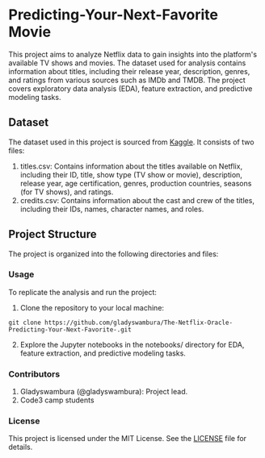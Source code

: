 # Predicting-Your-Next-Favorite Movie

This project aims to analyze Netflix data to gain insights into the platform's available TV shows and movies. The dataset used for analysis contains information about titles, including their release year, description, genres, and ratings from various sources such as IMDb and TMDB. The project covers exploratory data analysis (EDA), feature extraction, and predictive modeling tasks.

## Dataset
The dataset used in this project is sourced from [Kaggle](/kaggle/input/netflix-tv-shows-and-movies). It consists of two files:

1. titles.csv: Contains information about the titles available on Netflix, including their ID, title, show type (TV show or movie), description, release year, age certification, genres, production countries, seasons (for TV shows), and ratings.
2. credits.csv: Contains information about the cast and crew of the titles, including their IDs, names, character names, and roles.

## Project Structure
The project is organized into the following directories and files:

### Usage
To replicate the analysis and run the project:

1. Clone the repository to your local machine:
```
git clone https://github.com/gladyswambura/The-Netflix-Oracle-Predicting-Your-Next-Favorite-.git
```
2. Explore the Jupyter notebooks in the notebooks/ directory for EDA, feature extraction, and predictive modeling tasks.

### Contributors
1. Gladyswambura (@gladyswambura): Project lead.
2. Code3 camp students

### License
This project is licensed under the MIT License. See the [LICENSE](LICENSE) file for details.
